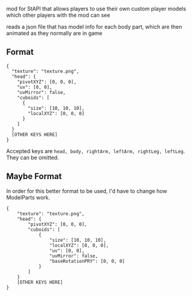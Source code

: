 mod for StAPI that allows players to use their own custom player models which other players with the mod can see

reads a json file that has model info for each body part, which are then animated as they normally are in game

## Format
```
{
  "texture": "texture.png",
  "head": {
    "pivotXYZ": [0, 0, 0],
    "uv": [0, 0],
    "uvMirror": false,
    "cuboids": [
      {
        "size": [10, 10, 10],
        "localXYZ": [0, 0, 0]
      }
    ]
  }
  [OTHER KEYS HERE]
}
```

Accepted keys are `head, body, rightArm, leftArm, rightLeg, leftLeg`. They can be omitted.

## Maybe Format

In order for this better format to be used, I'd have to change how ModelParts work.

```
{
    "texture": "texture.png",
    "head": {
        "pivotXYZ": [0, 0, 0],
        "cuboids": [
            {
                "size": [10, 10, 10],
                "localXYZ": [0, 0, 0],
                "uv": [0, 0],
                "uvMirror": false,
                "baseRotationPRY": [0, 0, 0]
            }
        ]
    }
    [OTHER KEYS HERE]
}
```